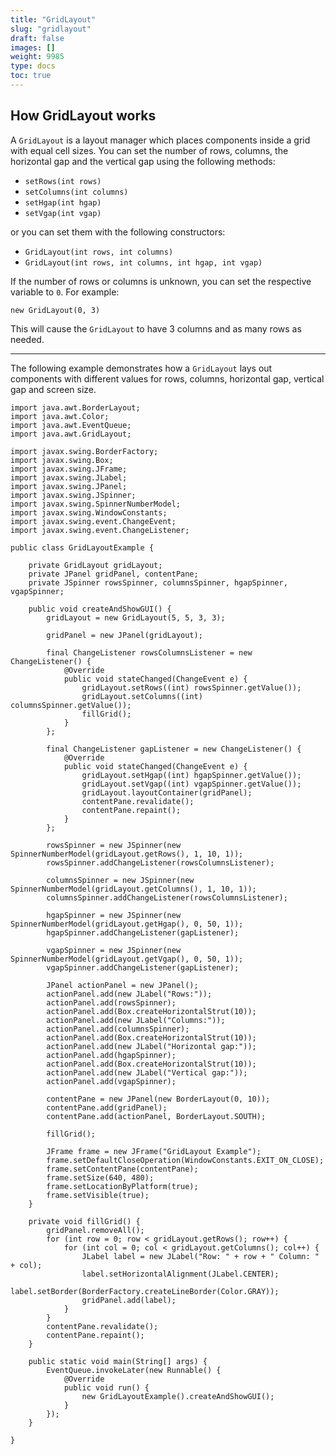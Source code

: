 ```yaml
---
title: "GridLayout"
slug: "gridlayout"
draft: false
images: []
weight: 9985
type: docs
toc: true
---
```


## How GridLayout works
A `GridLayout` is a layout manager which places components inside a grid with equal cell sizes. You can set the number of rows, columns, the horizontal gap and the vertical gap using the following methods:

 - `setRows(int rows)`
 - `setColumns(int columns)`
 - `setHgap(int hgap)`
 - `setVgap(int vgap)`

or you can set them with the following constructors:

 - `GridLayout(int rows, int columns)`
 - `GridLayout(int rows, int columns, int hgap, int vgap)`

If the number of rows or columns is unknown, you can set the respective variable to `0`. For example:

`new GridLayout(0, 3)`

This will cause the `GridLayout` to have 3 columns and as many rows as needed.


----------

The following example demonstrates how a `GridLayout` lays out components with different values for rows, columns, horizontal gap, vertical gap and screen size.

    import java.awt.BorderLayout;
    import java.awt.Color;
    import java.awt.EventQueue;
    import java.awt.GridLayout;
    
    import javax.swing.BorderFactory;
    import javax.swing.Box;
    import javax.swing.JFrame;
    import javax.swing.JLabel;
    import javax.swing.JPanel;
    import javax.swing.JSpinner;
    import javax.swing.SpinnerNumberModel;
    import javax.swing.WindowConstants;
    import javax.swing.event.ChangeEvent;
    import javax.swing.event.ChangeListener;
    
    public class GridLayoutExample {
    
        private GridLayout gridLayout;
        private JPanel gridPanel, contentPane;
        private JSpinner rowsSpinner, columnsSpinner, hgapSpinner, vgapSpinner;
    
        public void createAndShowGUI() {
            gridLayout = new GridLayout(5, 5, 3, 3);
    
            gridPanel = new JPanel(gridLayout);
    
            final ChangeListener rowsColumnsListener = new ChangeListener() {
                @Override
                public void stateChanged(ChangeEvent e) {
                    gridLayout.setRows((int) rowsSpinner.getValue());
                    gridLayout.setColumns((int) columnsSpinner.getValue());
                    fillGrid();
                }
            };
    
            final ChangeListener gapListener = new ChangeListener() {
                @Override
                public void stateChanged(ChangeEvent e) {
                    gridLayout.setHgap((int) hgapSpinner.getValue());
                    gridLayout.setVgap((int) vgapSpinner.getValue());
                    gridLayout.layoutContainer(gridPanel);
                    contentPane.revalidate();
                    contentPane.repaint();
                }
            };
    
            rowsSpinner = new JSpinner(new SpinnerNumberModel(gridLayout.getRows(), 1, 10, 1));
            rowsSpinner.addChangeListener(rowsColumnsListener);
    
            columnsSpinner = new JSpinner(new SpinnerNumberModel(gridLayout.getColumns(), 1, 10, 1));
            columnsSpinner.addChangeListener(rowsColumnsListener);
    
            hgapSpinner = new JSpinner(new SpinnerNumberModel(gridLayout.getHgap(), 0, 50, 1));
            hgapSpinner.addChangeListener(gapListener);
    
            vgapSpinner = new JSpinner(new SpinnerNumberModel(gridLayout.getVgap(), 0, 50, 1));
            vgapSpinner.addChangeListener(gapListener);
    
            JPanel actionPanel = new JPanel();
            actionPanel.add(new JLabel("Rows:"));
            actionPanel.add(rowsSpinner);
            actionPanel.add(Box.createHorizontalStrut(10));
            actionPanel.add(new JLabel("Columns:"));
            actionPanel.add(columnsSpinner);
            actionPanel.add(Box.createHorizontalStrut(10));
            actionPanel.add(new JLabel("Horizontal gap:"));
            actionPanel.add(hgapSpinner);
            actionPanel.add(Box.createHorizontalStrut(10));
            actionPanel.add(new JLabel("Vertical gap:"));
            actionPanel.add(vgapSpinner);
    
            contentPane = new JPanel(new BorderLayout(0, 10));
            contentPane.add(gridPanel);
            contentPane.add(actionPanel, BorderLayout.SOUTH);
            
            fillGrid();
    
            JFrame frame = new JFrame("GridLayout Example");
            frame.setDefaultCloseOperation(WindowConstants.EXIT_ON_CLOSE);
            frame.setContentPane(contentPane);
            frame.setSize(640, 480);
            frame.setLocationByPlatform(true);
            frame.setVisible(true);
        }
    
        private void fillGrid() {
            gridPanel.removeAll();
            for (int row = 0; row < gridLayout.getRows(); row++) {
                for (int col = 0; col < gridLayout.getColumns(); col++) {
                    JLabel label = new JLabel("Row: " + row + " Column: " + col);
                    label.setHorizontalAlignment(JLabel.CENTER);
                    label.setBorder(BorderFactory.createLineBorder(Color.GRAY));
                    gridPanel.add(label);
                }
            }
            contentPane.revalidate();
            contentPane.repaint();
        }
    
        public static void main(String[] args) {
            EventQueue.invokeLater(new Runnable() {
                @Override
                public void run() {
                    new GridLayoutExample().createAndShowGUI();
                }
            });
        }
    
    }

